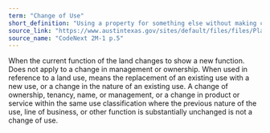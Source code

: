```yaml
---
term: "Change of Use"
short_definition: "Using a property for something else without making changes to it."
source_link: "https://www.austintexas.gov/sites/default/files/files/Planning/CodeNEXT/ALDC_PRD_23_LandDevelopmentCode_Combined_2017_0130_web.pdf"
source_name: "CodeNext 2M-1 p.5"
---
```

When the current function of the land changes to show a new function. Does not apply to a change in management or ownership.
When used in reference to a land use, means the replacement of an existing use with a new use, or a change in the nature of an existing use. A change of ownership, tenancy, name, or management, or a change in product or service within the same use classification where the previous nature of the use, line of business, or other function is substantially unchanged is not a change of use.
